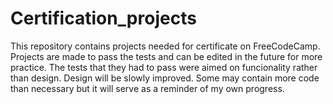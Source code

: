 # Certification_projects
This repository contains projects needed for certificate on FreeCodeCamp.
Projects are made to pass the tests and can be edited in the future for more practice.
The tests that they had to pass were aimed on funcionality rather than design. Design will be slowly improved.
Some may contain more code than necessary but it will serve as a reminder of my own progress.
